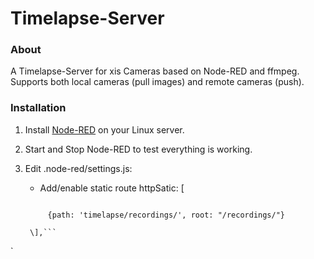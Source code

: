 Timelapse-Server
================

### About

A Timelapse-Server for xis Cameras based on Node-RED and ffmpeg.  Supports both local cameras (pull images) and remote cameras (push).

### Installation
1. Install [Node-RED](https://nodered.org/#get-started) on your Linux server.
2. Start and Stop Node-RED to test everything is working.
3. Edit .node-red/settings.js:
   * Add/enable static route
   httpSatic: \[

   ```httpSatic\: \[
   
        {path: 'timelapse/recordings/', root: "/recordings/"}
   
    \],```
`


